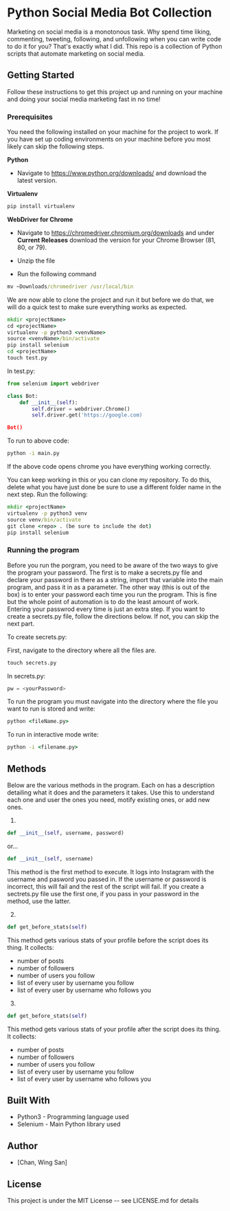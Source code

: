 # Python Social Media Bot Collection

Marketing on social media is a monotonous task. Why spend time liking, commenting, tweeting, following, and unfollowing when you can write code to do it for you? That's exactly what I did. This repo is a collection of Python scripts that automate marketing on social media.

## Getting Started

Follow these instructions to get this project up and running on your machine and doing your social media marketing fast in no time!

### Prerequisites

You need the following installed on your machine for the project to work. If you have set up coding environments on your machine before you most likely can skip the following steps.

**Python**

- Navigate to https://www.python.org/downloads/ and download the latest version.

**Virtualenv**

```cmd
pip install virtualenv
```

**WebDriver for Chrome**

- Navigate to https://chromedriver.chromium.org/downloads and under **Current Releases** download the version for your Chrome Browser (81, 80, or 79).

- Unzip the file
- Run the following command

```cmd
mv ~Downloads/chromedriver /usr/local/bin
```

We are now able to clone the project and run it but before we do that, we will do a quick test to make sure everything works as expected. 

```cmd
mkdir <projectName>
cd <projectName>
virtualenv -p python3 <venvName>
source <venvName>/bin/activate
pip install selenium
cd <projectName>
touch test.py
```

In test.py:

```python
from selenium import webdriver

class Bot:
    def __init__(self):
        self.driver = webdriver.Chrome()
        self.driver.get('https://google.com)

Bot()
```

To run to above code:

```cmd
python -i main.py
```

If the above code opens chrome you have everything working correctly.

You can keep working in this or you can clone my repository. To do this, delete what you have just done be sure to use a different folder name in the next step. Run the following:

```cmd
mkdir <projectName>
virtualenv -p python3 venv
source venv/bin/activate
git clone <repo> . (be sure to include the dot)
pip install selenium
```

### Running the program

Before you run the porgram, you need to be aware of the two ways to give the program your password. The first is to make a secrets.py file and declare your password in there as a string, import that variable into the main program, and pass it in as a parameter. The other way (this is out of the box) is to enter your password each time you run the program. This is fine but the whole point of automation is to do the least amount of work. Entering your passwrod every time is just an extra step. If you want to create a secrets.py file, follow the directions below. If not, you can skip the next part. 

To create secrets.py:

First, navigate to the directory where all the files are.

```cmd
touch secrets.py
```

In secrets.py:

```python
pw = <yourPassword>
```

To run the program you must navigate into the directory where the file you want to run is stored and write:

```cmd
python <fileName.py>
```

To run in interactive mode write:

```cmd
python -i <filename.py>
```

## Methods

Below are the various methods in the program. Each on has a description detailing what it does and the parameters it takes. Use this to understand each one and user the ones you need, motify existing ones, or add new ones.

1. 
```python
def __init__(self, username, password)
```

or...

```python
def __init__(self, username)
```

This method is the first method to execute. It logs into Instagram with the username and pasword you passed in. If the username or password is incorrect, this will fail and the rest of the script will fail. If you create a sectrets.py file use the first one, if you pass in your password in the method, use the latter.

2. 
```python
def get_before_stats(self)
```

This method gets various stats of your profile before the script does its thing. It collects:

- number of posts
- number of followers
- number of users you follow
- list of every user by username you follow
- list of every user by username who follows you

3. 
```python
def get_before_stats(self)
```

This method gets various stats of your profile after the script does its thing. It collects:

- number of posts
- number of followers
- number of users you follow
- list of every user by username you follow
- list of every user by username who follows you

## Built With

- Python3 - Programming language used
- Selenium - Main Python library used

## Author

- [Chan, Wing San]

## License

This project is under the MIT License -- see LICENSE.md for details
